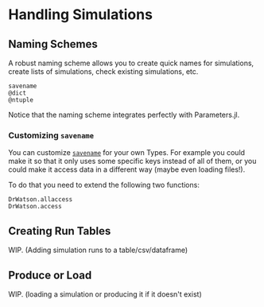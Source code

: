 # Handling Simulations

## Naming Schemes

A robust naming scheme allows you to create quick names for simulations, create lists of simulations, check existing simulations, etc.

```@docs
savename
@dict
@ntuple
```

Notice that the naming scheme integrates perfectly with Parameters.jl.

### Customizing `savename`
You can customize [`savename`](@ref) for your own Types. For example you could make it so that it only uses some specific keys instead of all of them, or you could make it access data in a different way (maybe even loading files!).

To do that you need to extend the following two functions:
```@docs
DrWatson.allaccess
DrWatson.access
```

## Creating Run Tables

WIP. (Adding simulation runs to a table/csv/dataframe)

## Produce or Load
WIP. (loading a simulation or producing it if it doesn't exist)
